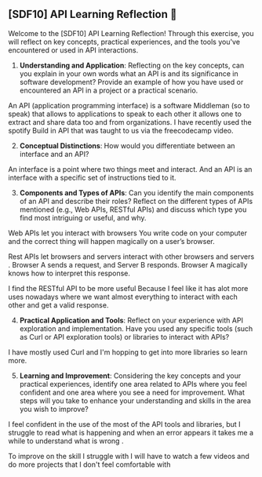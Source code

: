 ## [SDF10] API Learning Reflection 🧠

Welcome to the [SDF10] API Learning Reflection! Through this exercise, you will reflect on key concepts, practical experiences, and the tools you've encountered or used in API interactions.

1. **Understanding and Application**: Reflecting on the key concepts, can you explain in your own words what an API is and its significance in software development? Provide an example of how you have used or encountered an API in a project or a practical scenario.

An API (application programming interface) is a software Middleman (so to speak) that allows to applications to speak to each other it allows one to extract and share data too and from organizations. I have recently used the spotify Build in API that was taught to us via the freecodecamp video. 

2. **Conceptual Distinctions**: How would you differentiate between an interface and an API? 

An interface is a point where two things meet and interact. And an API is an interface with a specific set of instructions tied to it.

3. **Components and Types of APIs**: Can you identify the main components of an API and describe their roles? Reflect on the different types of APIs mentioned (e.g., Web APIs, RESTful APIs) and discuss which type you find most intriguing or useful, and why.

Web APIs let you interact with browsers You write code on your computer and the correct thing will happen magically on a user’s browser.

 Rest APIs let browsers and servers interact with other browsers and servers . Browser A sends a request, and Server B responds. Browser A magically knows how to interpret this response.

 I find the RESTful API to be more useful Because I feel like it has alot more uses nowadays where we want almost everything to interact with each other and get a valid response.

4. **Practical Application and Tools**: Reflect on your experience with API exploration and implementation. Have you used any specific tools (such as Curl or API exploration tools) or libraries to interact with APIs? 

I have mostly used Curl and I'm hopping to get into more libraries so learn more.

5. **Learning and Improvement**: Considering the key concepts and your practical experiences, identify one area related to APIs where you feel confident and one area where you see a need for improvement. What steps will you take to enhance your understanding and skills in the area you wish to improve?

I feel confident in the use of the most of the API tools and libraries, but I struggle to read what is happening and when an error appears it takes me a while to understand what is wrong .

To improve on the skill I struggle with I will have to watch a few videos and do more projects that I don't feel comfortable with